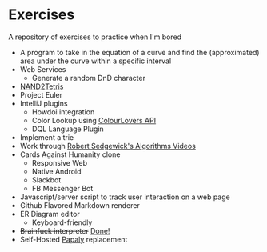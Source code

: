 Exercises
=========

A repository of exercises to practice when I'm bored

* A program to take in the equation of a curve and find the (approximated) area under the curve within a specific interval
* Web Services
  * Generate a random DnD character
* [NAND2Tetris](http://www.nand2tetris.org)
* Project Euler
* IntelliJ plugins
  * Howdoi integration
  * Color Lookup using [ColourLovers API](http://www.colourlovers.com/api)
  * DQL Language Plugin
* Implement a trie
* Work through [Robert Sedgewick's Algorithms Videos](https://www.youtube.com/playlist?list=PLxc4gS-_A5VDXUIOPkJkwQKYiT2T1t0I8)
* Cards Against Humanity clone
  * Responsive Web
  * Native Android
  * Slackbot
  * FB Messenger Bot
* Javascript/server script to track user interaction on a web page
* Github Flavored Markdown renderer
* ER Diagram editor
  * Keyboard-friendly
* ~~Brainfuck interpreter~~ [Done!](https://www.github.com/Deathnerd/pyfck)
* Self-Hosted [Papaly](https://papaly.com/) replacement
